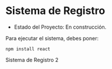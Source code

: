 <h1> Sistema de Registro</h1>

- Estado del Proyecto: En construcción.

Para ejecutar el sistema, debes poner:

```npm install react```

Sistema de Registro 2
